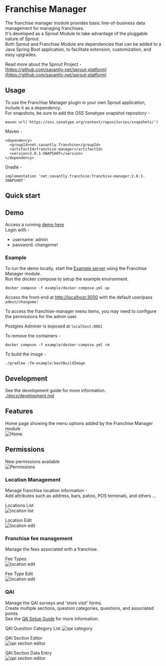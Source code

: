 # Franchise Manager 
The franchise manager module provides basic line-of-business data management for managing franchises.  
It's developed as a Sprout Module to take advantage of the pluggable nature of Sprout.  
Both Sprout and Franchise Module are dependencies that can be added to a Java Spring Boot application, to facilitate extension, customization, and easy upgrades.   

Read more about the Sprout Project -  
[https://github.com/savantly-net/sprout-platform](https://github.com/savantly-net/sprout-platform)

## Usage
To use the Franchise Manager plugin in your own Sprout application, include it as a dependency.  
For snapshots, be sure to add the OSS Sonatype snapshot repository -  

`maven url('https://oss.sonatype.org/content/repositories/snapshots/')`


Maven - 
```
<dependency>
  <groupId>net.savantly.franchise</groupId>
  <artifactId>franchise-manager</artifactId>
  <version>2.0.1-SNAPSHOT</version>
</dependency>
```

Gradle - 
```
implementation 'net.savantly.franchise:franchise-manager:2.0.1-SNAPSHOT'
```

## Quick start

## Demo 
Access a running [demo here](https://franchise-manager.herokuapp.com/)  
Login with -  
- username: admin
- password: changeme!

### Example
To run the demo locally, start the [Example server](./example) using the Franchise Manager module.  
Run the docker compose to setup the example environment.  

```
docker compose -f example/docker-compose.yml up
```

Access the front-end at [http://localhost:3000](http://localhost:3000) 
with the default user/pass `admin/changeme!`

To access the franchise-manager menu items, you may need to configure the permissions for the admin user.  

Postgres Adminer is exposed at `localhost:8081`

To remove the containers -  

```
docker compose -f example/docker-compose.yml rm
```

To build the image - 
```
./gradlew :fm-example:bootBuildImage
```

## Development 

See the development guide for more information.  
[./docs/development.md](./docs/development.md)

## Features

Home page showing the menu options added by the Franchise Manager module  
![Home](./docs/images/home.png)  

## Permissions  
New permissions available  
![Permissions](./docs/images/permissions.png)  

### Location Management

Manage franchise location information -  
Add attributes such as address, bars, patios, POS terminals, and others ...  

Locations List  
![location list](./docs/images/location_list.png)  

Location Edit   
![location edit](./docs/images/location_edit.png)  

### Franchise fee management  

Manage the fees associated with a franchise.  

Fee Types   
![location edit](./docs/images/fee_types.png)  

Fee Type Edit   
![location edit](./docs/images/fee_type_edit.png)  

### QAI 

Manage the QAI surveys and 'store visit' forms.  
Create multiple sections, question categories, questions, and associated points  
See the [QA Setup Guide](./docs/qa.md) for more information.  

QAI Question Category List
![qai category](./docs/images/qai_category_list.png)  

QAI Section Editor  
![qai section editor](./docs/images/qai_section_edit.png)  

QAI Section Data Entry  
![qai section editor](./docs/images/qai_section_data_entry.png)  
